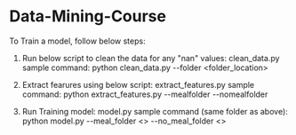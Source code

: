 # Data-Mining-Course
To Train a model, follow below steps:
1. Run below script to clean the data for any "nan" values:
   clean_data.py
   sample command: python clean_data.py --folder <folder_location> 

2. Extract fearures using below script:
   extract_features.py
   sample command: python extract_features.py --mealfolder <folder with cleaned meal files> --nomealfolder <folder with cleaned no_meal files>

3. Run Training model:
   model.py
   sample command (same folder as above): python model.py --meal_folder <> --no_meal_folder <>
